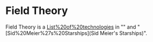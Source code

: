 # Field Theory

Field Theory is a [List%20of%20technologies](technology) in "" and "[Sid%20Meier%27s%20Starships](Sid Meier's Starships)".